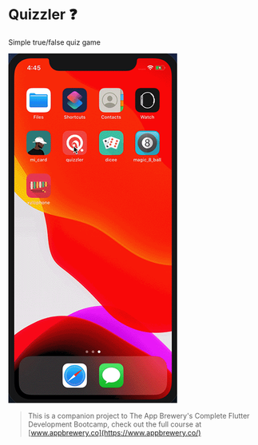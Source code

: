 # Quizzler ❓

Simple true/false quiz game

<img src="quizzler.gif">

>This is a companion project to The App Brewery's Complete Flutter Development Bootcamp, check out the full course at [www.appbrewery.co](https://www.appbrewery.co/)
